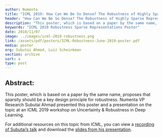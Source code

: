 ```yaml
---
author: Numenta
title: "ICML 2019: How Can We Be So Dense? The Robustness of Highly Sparse Representations"
header: "How Can We Be So Dense? The Robustness of Highly Sparse Representations"
description: "This poster, which is based on a paper by the same name, proposes that sparsity should be a key design principle for robustness. Numenta VP Research Subutai Ahmad presented this poster and a presentation on the topic at an ICML 2019 workshop on Uncertainty & Robustness in Deep Learning."
keywords: "ICML 2019 Robustness Sparse Representations Poster"
date: 2018/11/07
image: ../images/icml-2019-robustness.png
link: /assets/pdf/posters/ICML-Robustness-June-2019-poster.pdf
media: poster
org: Subutai Ahmad, Luiz Scheinkman
section: archive
sort: a
type: post
---
```


## Abstract:
This poster, which is based on a paper by the same name, proposes that sparsity should be a key design principle for robustness. Numenta VP Research Subutai Ahmad presented this poster and a presentation on the topic at an ICML 2019 workshop on Uncertainty & Robustness in Deep Learning.

For additional resources on this topic from ICML, you can view a [recording of Subutai’s talk](https://www.facebook.com/icml.imls/videos/474831503062000/?t=3628) and download the [slides from his presentation](https://www.slideshare.net/numenta/icml-2019-workshop-how-can-we-be-so-dense-the-robustness-of-highly-sparse-representations). 
